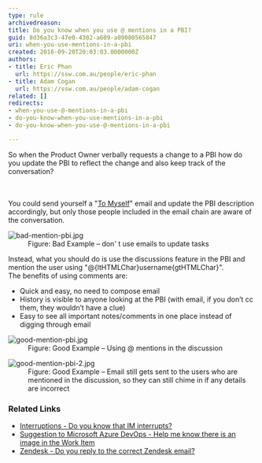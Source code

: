 ```yaml
---
type: rule
archivedreason: 
title: Do you know when you use @ mentions in a PBI?
guid: 8d36a3c3-47e0-4302-a609-a09080565847
uri: when-you-use-mentions-in-a-pbi
created: 2016-09-20T20:03:03.0000000Z
authors:
- title: Eric Phan
  url: https://ssw.com.au/people/eric-phan
- title: Adam Cogan
  url: https://ssw.com.au/people/adam-cogan
related: []
redirects:
- when-you-use-@-mentions-in-a-pbi
- do-you-know-when-you-use-mentions-in-a-pbi
- do-you-know-when-you-use-@-mentions-in-a-pbi

---
```



​So when the Product Owner verbally requests a change to a PBI how do you update the PBI to reflect the change and also keep track of the conversation?<br>
<br><excerpt class='endintro'></excerpt><br>
<p>You could send yourself a &quot;​<a href="/_layouts/15/FIXUPREDIRECT.ASPX?WebId=3dfc0e07-e23a-4cbb-aac2-e778b71166a2&amp;TermSetId=07da3ddf-0924-4cd2-a6d4-a4809ae20160&amp;TermId=5c16d531-007d-49ef-8acc-b26596e13e84">To Myself</a>&quot; email and update the PBI description accordingly, but only those people included in the email chain are aware of the conversation. 
   <br></p><dl class="badImage"><dt>
      <img src="/PublishingImages/bad-mention-pbi.jpg" alt="bad-mention-pbi.jpg" />
   </dt><dd>Figure&#58; Bad Example – don' t use emails to update tasks</dd></dl><p>Instead, what you should do is use the discussions feature in the PBI and mention the user using &quot;@{ltHTMLChar}username{gtHTMLChar}&quot;.&#160;<br>The benefits of using comments are&#58;<br> </p><ul><li>Quick and easy, no need to compose email<br></li><li>History is visible to anyone looking at the PBI (with email, if you don’t cc them, they wouldn’t have a clue)<br></li><li>Easy to see all important notes/comments in one place instead of digging through email<br></li></ul><dl class="goodImage"><dt>
      <img src="/PublishingImages/good-mention-pbi.jpg" alt="good-mention-pbi.jpg" />
   </dt><dd>Figure&#58; Good Example – Using @ mentions in the discussion</dd></dl><dl class="goodImage"><dt>
      <img src="/PublishingImages/good-mention-pbi-2.jpg" alt="good-mention-pbi-2.jpg" />
   </dt><dd>Figure&#58; Good Example – Email still gets sent to the users who are mentioned in the discussion, so they can still chime in if any details are incorrect<br></dd></dl><h3>Related Links<br></h3><ul><li> 
      <a href="/_layouts/15/FIXUPREDIRECT.ASPX?WebId=3dfc0e07-e23a-4cbb-aac2-e778b71166a2&amp;TermSetId=07da3ddf-0924-4cd2-a6d4-a4809ae20160&amp;TermId=d68a015b-fa82-419d-97f0-266ba8fb4e5d">Interruptions - Do you know that IM interrupts? </a></li><li>​<a href="https&#58;//bettersoftwaresuggestions.com/microsoft/azure-devops/help-me-know-there-is-an-image-in-the-work-item/">Suggestion to Microsoft Azure DevOps&#160;​- Help me know there is an image in the Work Item</a>​<br></li><li><a href="/Pages/Do-you-reply-to-the-correct-Zendesk-email.aspx">Zendesk - Do you reply to the correct Zendesk email?</a>​<br></li></ul>


